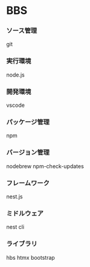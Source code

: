 # BBS
### ソース管理
git

### 実行環境
node.js

### 開発環境
vscode

### パッケージ管理
npm

### バージョン管理
nodebrew
npm-check-updates

### フレームワーク
nest.js

### ミドルウェア
nest cli

### ライブラリ
hbs
htmx
bootstrap
